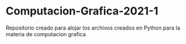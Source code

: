 # Computacion-Grafica-2021-1
Repositorio creado para alojar los archivos creados en Python para la materia de computacion grafica
